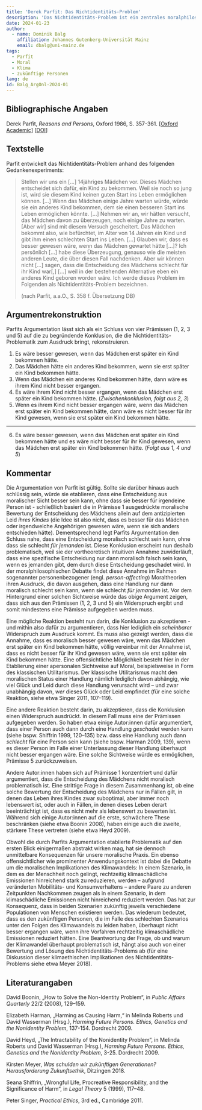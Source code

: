 ```yaml
---
title: 'Derek Parfit: Das Nichtidentitäts-Problem'
description: 'Das Nichtidentitäts-Problem ist ein zentrales moralphilosophisches Problem, das in jüngster Zeit insbesondere aufgrund seiner Implikationen mit Blick auf klima- und populationsethische Fragestellungen intensiv diskutiert worden ist. Im Kern dreht sich dieses Problem um unsere moralischen Verpflichtungen gegenüber Individuen, die durch unsere Handlungen überhaupt erst in Existenz kommen und deren Existenz unausweichlich mit einem gewissen Maß an Leid verbunden ist. Die entscheidende Frage ist dabei, wie die Verursachung dieses Leids moralisch zu bewerten ist, gegeben dass es niemanden gibt, dem dieses Leid hätte erspart werden können. Die hier vorgestellte informelle Rekonstruktion stellt eine der frühesten und einflussreichsten Formulierungen dieses Problems vor.'
date: 2024-01-23
author:
  - name: Dominik Balg
    affiliation: Johannes Gutenberg-Universität Mainz
    email: dbalg@uni-mainz.de
tags:
  - Parfit
  - Moral
  - Klima
  - zukünftige Personen
lang: de
id: Balg_ArgOnl-2024-01
---
```


## Bibliographische Angaben

Derek Parfit, *Reasons and Persons*, Oxford 1986, S. 357-361. \[[Oxford Academic](https://academic.oup.com/book/12484/chapter-abstract/163168796)\] \[[DOI](https://academic.oup.com/book/12484/chapter-abstract/163168796)\]

## Textstelle

Parfit entwickelt das Nichtidentitäts-Problem anhand des folgenden Gedankenexperiments:

>Stellen wir uns ein […] 14jähriges Mädchen vor. Dieses Mädchen entscheidet sich dafür, ein Kind zu bekommen. Weil sie noch so jung ist, wird sie diesem Kind keinen guten Start ins Leben ermöglichen können. […] Wenn das Mädchen einige Jahre warten würde, würde sie ein anderes Kind bekommen, dem sie einen besseren Start ins Leben ermöglichen könnte. […] Nehmen wir an, wir hätten versucht, das Mädchen davon zu überzeugen, noch einige Jahre zu warten. [Aber wir] sind mit diesem Versuch gescheitert. Das Mädchen bekommt also, wie befürchtet, im Alter von 14 Jahren ein Kind und gibt ihm einen schlechten Start ins Leben. […] Glauben wir, dass es besser gewesen wäre, wenn das Mädchen gewartet hätte […]? Ich persönlich […] habe diese Überzeugung, genauso wie die meisten anderen Leute, die über diesen Fall nachdenken. Aber wir können nicht […] sagen, dass die Entscheidung des Mädchens schlecht für ihr Kind war[,] […] weil in der bestehenden Alternative eben ein anderes Kind geboren worden wäre. Ich werde dieses Problem im Folgenden als Nichtidentitäts-Problem bezeichnen.
>
>(nach Parfit, a.a.O., S. 358 f. Übersetzung DB)

## Argumentrekonstruktion

Parfits Argumentation lässt sich als ein Schluss von vier Prämissen (1, 2, 3 und 5) auf die zu begründende Konklusion, die die Nichtidentitäts-Problematik zum Ausdruck bringt, rekonstruieren.

1. Es wäre besser gewesen, wenn das Mädchen erst später ein Kind bekommen hätte.
2. Das Mädchen hätte ein anderes Kind bekommen, wenn sie erst später ein Kind bekommen hätte.
3. Wenn das Mädchen ein anderes Kind bekommen hätte, dann wäre es ihrem Kind nicht besser ergangen.
4. Es wäre ihrem Kind nicht besser ergangen, wenn das Mädchen erst später ein Kind bekommen hätte. (*Zwischenkonklusion, folgt aus 2, 3*)
5. Wenn es ihrem Kind nicht besser ergangen wäre, wenn das Mädchen erst später ein Kind bekommen hätte, dann wäre es nicht besser für ihr Kind gewesen, wenn sie erst später ein Kind bekommen hätte.

---

6. Es wäre besser gewesen, wenn das Mädchen erst später ein Kind bekommen hätte und es wäre nicht besser für ihr Kind gewesen, wenn das Mädchen erst später ein Kind bekommen hätte. (*Folgt aus 1, 4 und 5*)

## Kommentar

Die Argumentation von Parfit ist gültig. Sollte sie darüber hinaus auch schlüssig sein, würde sie etablieren, dass eine Entscheidung aus moralischer Sicht besser sein kann, ohne dass sie besser für irgendeine Person ist - schließlich basiert die in Prämisse 1 ausgedrückte moralische Bewertung der Entscheidung des Mädchens allein auf dem antizipierten Leid *ihres Kindes* (die Idee ist also nicht, dass es besser für das Mädchen oder irgendwelche Angehörigen gewesen wäre, wenn sie sich anders entschieden hätte). Dementsprechend legt Parfits Argumentation den Schluss nahe, dass eine Entscheidung moralisch schlecht sein kann, ohne dass sie schlecht *für jemanden* ist. Diese Konklusion erscheint nun deshalb problematisch, weil sie der vortheoretisch intuitiven Annahme zuwiderläuft, dass eine spezifische Entscheidung nur dann moralisch falsch sein kann, wenn es jemanden gibt, dem durch diese Entscheidung geschadet wird. In der moralphilosophischen Debatte findet diese Annahme im Rahmen sogenannter personenbezogener (engl. *person-affecting*) Moraltheorien ihren Ausdruck, die davon ausgehen, dass eine Handlung nur dann moralisch schlecht sein kann, wenn sie schlecht *für jemanden* ist. Vor dem Hintergrund einer solchen Sichtweise würde das obige Argument zeigen, dass sich aus den Prämissen (1, 2, 3 und 5) ein Widerspruch ergibt und somit mindestens eine Prämisse aufgegeben werden muss.

Eine mögliche Reaktion besteht nun darin, die Konklusion zu akzeptieren - und mithin also dafür zu argumentieren, dass hier lediglich ein *scheinbarer* Widerspruch zum Ausdruck kommt. Es muss also gezeigt werden, dass die Annahme, dass es moralisch besser gewesen wäre, wenn das Mädchen erst später ein Kind bekommen hätte, völlig vereinbar mit der Annahme ist, dass es nicht besser für ihr Kind gewesen wäre, wenn sie erst später ein Kind bekommen hätte. Eine offensichtliche Möglichkeit besteht hier in der Etablierung einer apersonalen Sichtweise auf Moral, beispielsweise in Form des klassischen Utilitarismus. Der klassische Utilitarismus macht den moralischen Status einer Handlung nämlich lediglich davon abhängig, wie viel Glück und Leid durch diese Handlung verursacht wird – und zwar unabhängig davon, *wer* dieses Glück oder Leid empfindet (für eine solche Reaktion, siehe etwa Singer 2011, 107–119).

Eine andere Reaktion besteht darin, zu akzeptieren, dass die Konklusion einen Widerspruch ausdrückt. In diesem Fall muss eine der Prämissen aufgegeben werden. So haben etwa einige Autor:innen dafür argumentiert, dass einer Person auch dann durch eine Handlung *geschadet* werden kann (siehe bspw. Shiffrin 1999, 120–135) bzw. dass eine Handlung auch dann *schlecht* für eine Person sein kann (siehe bspw. Harman 2009, 139), wenn es dieser Person im Falle einer Unterlassung dieser Handlung überhaupt nicht besser ergangen wäre. Eine solche Sichtweise würde es ermöglichen, Prämisse 5 zurückzuweisen.

Andere Autor:innen haben sich auf Prämisse 1 konzentriert und dafür argumentiert, dass die Entscheidung des Mädchens nicht moralisch problematisch ist. Eine strittige Frage in diesem Zusammenhang ist, ob eine solche Bewertung der Entscheidung des Mädchens nur in Fällen gilt, in denen das Leben ihres Kindes zwar suboptimal, aber immer noch lebenswert ist, oder auch in Fällen, in denen dieses Leben derart beeinträchtigt ist, dass es nicht mehr als lebenswert zu bewerten ist. Während sich einige Autor:innen auf die erste, schwächere These beschränken (siehe etwa Boonin 2008), haben einige auch die zweite, stärkere These vertreten (siehe etwa Heyd 2009).

Obwohl die durch Parfits Argumentation etablierte Problematik auf den ersten Blick einigermaßen abstrakt wirken mag, hat sie dennoch unmittelbare Konsequenzen für unsere moralische Praxis. Ein ebenso offensichtlicher wie prominenter Anwendungskontext ist dabei die Debatte um die moralischen Implikationen des Klimawandels: In einem Szenario, in dem es der Menschheit noch gelingt, rechtzeitig klimaschädliche Emissionen hinreichend stark zu reduzieren, werden – aufgrund veränderten Mobilitäts- und Konsumverhaltens – andere Paare zu anderen Zeitpunkten Nachkommen zeugen als in einem Szenario, in dem klimaschädliche Emissionen nicht hinreichend reduziert werden. Das hat zur Konsequenz, dass in beiden Szenarien zukünftig jeweils verschiedene Populationen von Menschen existieren werden. Das wiederum bedeutet, dass es den zukünftigen Personen, die im Falle des schlechten Szenarios unter den Folgen des Klimawandels zu leiden haben, überhaupt nicht besser ergangen wäre, wenn ihre Vorfahren rechtzeitig klimaschädliche Emissionen reduziert hätten. Eine Beantwortung der Frage, ob und warum der Klimawandel überhaupt problematisch ist, hängt also auch von einer Bewertung und Lösung des Nichtidentitäts-Problems ab (für eine Diskussion dieser klimaethischen Implikationen des Nichtidentitäts-Problems siehe etwa Meyer 2018).

## Literaturangaben

David Boonin, „How to Solve the Non-Identity Problem“, in *Public Affairs Quarterly* 22/2 (2008), 129–159.

Elizabeth Harman, „Harming as Causing Harm,“ in Melinda Roberts und David Wasserman (Hrsg.), *Harming Future Persons. Ethics, Genetics and the Nonidentity Problem*, 137-154. Dordrecht 2009.

David Heyd, „The Intractability of the Nonidentity Problem“, in Melinda Roberts und David Wasserman (Hrsg.), *Harming Future Persons. Ethics, Genetics and the Nonidentity Problem*, 3-25. Dordrecht 2009.

Kirsten Meyer, *Was schulden wir zukünftigen Generationen? Herausforderung Zukunftsethik*, Ditzingen 2018.

Seana Shiffrin, „Wrongful Life, Procreative Responsibility, and the Significance of Harm“, in *Legal Theory* 5 (1999), 117–48.

Peter Singer, *Practical Ethics*, 3rd ed., Cambridge 2011.

